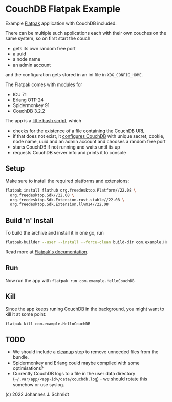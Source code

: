 # CouchDB Flatpak Example
Example [Flatpak](https://flatpak.org/) application with CouchDB included. 

There can be multiple such applications each with their own couches on the same system, so on first start the couch

* gets its own random free port
* a uuid
* a node name
* an admin account

and the configuration gets stored in an ini file in `XDG_CONFIG_HOME`.

The Flatpak comes with modules for
* ICU 71
* Erlang OTP 24
* Spidermonkey 91
* CouchDB 3.2.2


The app is a [little bash script](hello-couchdb.sh), which
* checks for the existence of a file containing the CouchDB URL
* if that does not exist, it [configures CouchDB](configure-couchdb.sh) with unique secret, cookie, node name, uuid and an admin account and chooses a random free port
* starts CouchDB if not running and waits until its up
* requests CouchDB server info and prints it to console


## Setup
Make sure to install the required platforms and extensions:
```sh
flatpak install flathub org.freedesktop.Platform//22.08 \
  org.freedesktop.Sdk//22.08 \
  org.freedesktop.Sdk.Extension.rust-stable//22.08 \
  org.freedesktop.Sdk.Extension.llvm14//22.08
```


## Build 'n' Install
To build the archive and install it in one go, run
```sh
flatpak-builder --user --install --force-clean build-dir com.example.HelloCouchDB.yml
```

Read more at [Flatpak's documentation](https://docs.flatpak.org/en/latest/index.html).


## Run
Now run the app with `flatpak run com.example.HelloCouchDB`


## Kill
Since the app keeps runing CouchDB in the background, you might want to kill it at some point:

```sh
flatpak kill com.example.HelloCouchDB
```

## TODO
* We should include a [cleanup](https://docs.flatpak.org/en/latest/manifests.html#cleanup) step to remove unneeded files from the bundle.
* Spidermonkey and Erlang could maybe compiled with some optimisations?
* Currently CouchDB logs to a file in the user data directory (`~/.var/app/<app-id>/data/couchdb.log`) - we should rotate this somehow or use syslog.


(c) 2022 Johannes J. Schmidt
